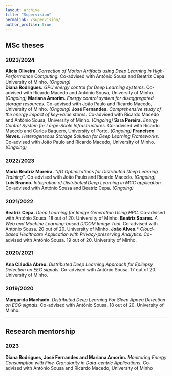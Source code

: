 ```yaml
---
layout: archive
title: "Supervision" 
permalink: /supervision/
author_profile: true
---
```


## MSc theses

### 2023/2024

**Alícia Oliveira.** *Correction of Motion Artifacts using Deep Learning in High-Performance Computing.* Co-advised with António Sousa and Beatriz Cepa. University of Minho. *(Ongoing)*    
**Diana Rodrigues.** *GPU energy control for Deep Learning systems.* Co-advised with Ricardo Macedo and António Sousa, University of Minho. *(Ongoing)* 
**Mariana Amorim.** *Energy control system for disaggregated storage resources.* Co-advised with João Paulo and Ricardo Macedo, University of Minho. *(Ongoing)* 
**José Fernandes.** *Comprehensive study of the energy impact of key-value stores.* Co-advised with Ricardo Macedo and António Sousa, University of Minho. *(Ongoing)* 
**Sara Pereira.** *Energy Control System for Large-Scale Infrastructures.* Co-advised with Ricardo Macedo and Carlos Baquero, University of Porto. *(Ongoing)* 
**Francisco Neves.** *Heterogeneous Storage Solution for Deep Learning Frameworks.* Co-advised with João Paulo and Ricardo Macedo, University of Minho. *(Ongoing)* 

### 2022/2023

**Maria Beatriz Moreira.** *"I/O Optimizations for Distributed Deep Learning Training"*. Co-advised with João Paulo and Ricardo Macedo. *(Ongoing)*  
**Luís Branco.** *Integration of Distributed Deep Learning in MCC application.* Co-advised with António Sousa and Beatriz Cepa. *(Ongoing)*  

### 2021/2022

**Beatriz Cepa.** *Deep Learning for Image Generation Using HPC.* Co-advised with António Sousa. 18 out of 20. University of Minho.
**Beatriz Soares.** *A Web and Machine Learning-based DICOM Image Tool.* Co-advised with António Sousa. 20 out of 20. University of Minho.
**João Alves.*** *Cloud-based Healthcare Application with Privacy-preserving Analytics.* Co-advised with António Sousa. 19 out of 20. University of Minho.

### 2020/2021

**Ana Cláudia Abreu.** *Distributed Deep Learning Approach for Epilepsy Detection on EEG signals.* Co-advised with António Sousa. 17 out of 20. University of Minho.

### 2019/2020

**Margarida Machado.** *Distributed Deep Learning For Sleep Apnea Detection on ECG signals.* Co-advised with António Sousa. 18 out of 20. University of Minho.

***

## Research mentorship

### 2023
**Diana Rodrigues, José Fernandes and Mariana Amorim.** *Monitoring Energy Consumption with Fine-Granularity in Data-centric Applications.* Co-advised with António Sousa and Ricardo Macedo, University of Minho

